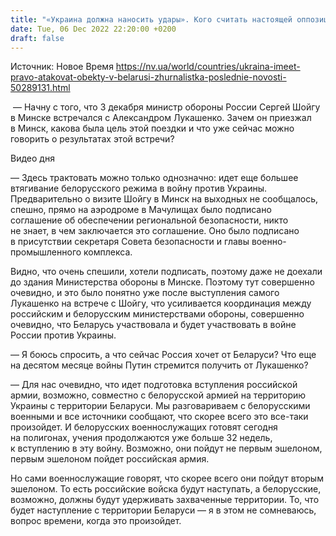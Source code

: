 ```yaml
---
title: "«Украина должна наносить удары». Кого считать настоящей оппозицией в Беларуси и какой военный ответ Киев должен показать Минску — интервью"
date: Tue, 06 Dec 2022 22:20:00 +0200
draft: false
---
```

Источник: Новое Время https://nv.ua/world/countries/ukraina-imeet-pravo-atakovat-obekty-v-belarusi-zhurnalistka-poslednie-novosti-50289131.html


 — Начну с того, что 3 декабря министр обороны России Сергей Шойгу в Минске встречался с Александром Лукашенко. Зачем он приезжал в Минск, какова была цель этой поездки и что уже сейчас можно говорить о результатах этой встречи?

 Видео дня   

— Здесь трактовать можно только однозначно: идет еще большее втягивание белорусского режима в войну против Украины. Предварительно о визите Шойгу в Минск на выходных не сообщалось, спешно, прямо на аэродроме в Мачулищах было подписано соглашение об обеспечении региональной безопасности, никто не знает, в чем заключается это соглашение. Оно было подписано в присутствии секретаря Совета безопасности и главы военно-промышленного комплекса.

Видно, что очень спешили, хотели подписать, поэтому даже не доехали до здания Министерства обороны в Минске. Поэтому тут совершенно очевидно, и это было понятно уже после выступления самого Лукашенко на встрече с Шойгу, что усиливается координация между российским и белорусским министерствами обороны, совершенно очевидно, что Беларусь участвовала и будет участвовать в войне России против Украины.

— Я боюсь спросить, а что сейчас Россия хочет от Беларуси? Что еще на десятом месяце войны Путин стремится получить от Лукашенко?

— Для нас очевидно, что идет подготовка вступления российской армии, возможно, совместно с белорусской армией на территорию Украины с территории Беларуси. Мы разговариваем с белорусскими военными и все источники сообщают, что скорее всего это все-таки произойдет. И белорусских военнослужащих готовят сегодня на полигонах, учения продолжаются уже больше 32 недель, к вступлению в эту войну. Возможно, они пойдут не первым эшелоном, первым эшелоном пойдет российская армия.

Но сами военнослужащие говорят, что скорее всего они пойдут вторым эшелоном. То есть российские войска будут наступать, а белорусские, возможно, должны будут удерживать захваченные территории. То, что будет наступление с территории Беларуси — я в этом не сомневаюсь, вопрос времени, когда это произойдет.
